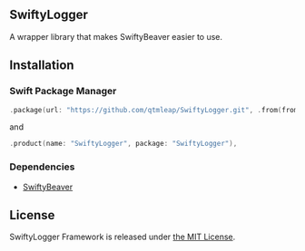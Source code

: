 ## SwiftyLogger

A wrapper library that makes SwiftyBeaver easier to use.

## Installation

### Swift Package Manager

```swift
.package(url: "https://github.com/qtmleap/SwiftyLogger.git", .from(from: "2.1.1")),
```

and

```swift
.product(name: "SwiftyLogger", package: "SwiftyLogger"),
```

### Dependencies

- [SwiftyBeaver](https://github.com/SwiftyBeaver/SwiftyBeaver)

## License
SwiftyLogger Framework is released under [the MIT License](/LICENSE).
